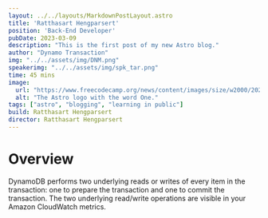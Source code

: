 ```yaml
---
layout: ../../layouts/MarkdownPostLayout.astro
title: 'Ratthasart Hengparsert'
position: 'Back-End Developer'
pubDate: 2023-03-09
description: "This is the first post of my new Astro blog."
author: "Dynamo Transaction"
img: "../../assets/img/DNM.png"
speakerimg: "../../assets/img/spk_tar.png"
time: 45 mins
image:
  url: "https://www.freecodecamp.org/news/content/images/size/w2000/2020/02/DynamoDB-Cheatsheet.png"
  alt: "The Astro logo with the word One."
tags: ["astro", "blogging", "learning in public"]
build: Ratthasart Hengparsert
director: Ratthasart Hengparsert
---
```


# Overview

DynamoDB performs two underlying reads or writes of every item in the transaction: one to prepare the transaction and one to commit the transaction. The two underlying read/write operations are visible in your Amazon CloudWatch metrics.
